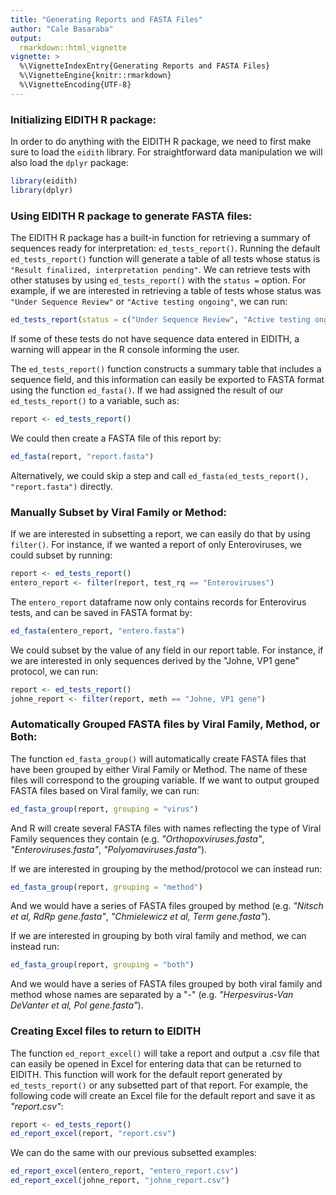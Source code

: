 ```yaml
---
title: "Generating Reports and FASTA Files"
author: "Cale Basaraba"
output: 
  rmarkdown::html_vignette
vignette: >
  %\VignetteIndexEntry{Generating Reports and FASTA Files}
  %\VignetteEngine{knitr::rmarkdown}
  %\VignetteEncoding{UTF-8}
---
```



  
  
### Initializing EIDITH R package:

In order to do anything with the EIDITH R package, we need to first make sure to load the `eidith` library. For straightforward data manipulation we will also load the `dplyr` package:

```r
library(eidith)
library(dplyr)
```

  
  
### Using EIDITH R package to generate FASTA files:

The EIDITH R package has a built-in function for retrieving a summary of sequences ready for interpretation: `ed_tests_report()`. Running the default `ed_tests_report()` function will generate a table of all tests whose status is `"Result finalized, interpretation pending"`. We can retrieve tests with other statuses by using `ed_tests_report()` with the `status =` option. For example, if we are interested in retrieving a table of tests whose status was `"Under Sequence Review"` or `"Active testing ongoing"`, we can run:  

```r
ed_tests_report(status = c("Under Sequence Review", "Active testing ongoing"))
```

If some of these tests do not have sequence data entered in EIDITH, a warning will appear in the R console informing the user.


The `ed_tests_report()` function constructs a summary table that includes a sequence field, and this information can easily be exported to FASTA format using the function `ed_fasta()`. If we had assigned the result of our `ed_tests_report()` to a variable, such as:  


```r
report <- ed_tests_report()  
```

We could then create a FASTA file of this report by:  

```r
ed_fasta(report, "report.fasta")  
```

Alternatively, we could skip a step and call `ed_fasta(ed_tests_report(), "report.fasta")` directly.
  
  
### Manually Subset by Viral Family or Method:  

If we are interested in subsetting a report, we can easily do that by using `filter()`. For instance, if we wanted a report of only Enteroviruses, we could subset by running:


```r
report <- ed_tests_report()
entero_report <- filter(report, test_rq == "Enteroviruses")
```

The `entero_report` dataframe now only contains records for Enterovirus tests, and can be saved in FASTA format by:


```r
ed_fasta(entero_report, "entero.fasta")
```

We could subset by the value of any field in our report table. For instance, if we are interested in only sequences derived by the "Johne, VP1 gene" protocol, we can run:

```r
report <- ed_tests_report()
johne_report <- filter(report, meth == "Johne, VP1 gene")
```
  
  
### Automatically Grouped FASTA files by Viral Family, Method, or Both:  

The function `ed_fasta_group()` will automatically create FASTA files that have been grouped by either Viral Family or Method. The name of these files will correspond to the grouping variable. If we want to output grouped FASTA files based on Viral family, we can run:


```r
ed_fasta_group(report, grouping = "virus")
```

And R will create several FASTA files with names reflecting the type of Viral Family sequences they contain (e.g. *"Orthopoxviruses.fasta"*, *"Enteroviruses.fasta"*, *"Polyomaviruses.fasta"*).  

If we are interested in grouping by the method/protocol we can instead run:


```r
ed_fasta_group(report, grouping = "method")
```

And we would have a series of FASTA files grouped by method (e.g. *"Nitsch et al, RdRp gene.fasta"*, *"Chmielewicz et al, Term gene.fasta"*).  

If we are interested in grouping by both viral family and method, we can instead run:


```r
ed_fasta_group(report, grouping = "both")
```

And we would have a series of FASTA files grouped by both viral family and method whose names are separated by a "-" (e.g. *"Herpesvirus-Van DeVanter et al, Pol gene.fasta"*).

### Creating Excel files to return to EIDITH  
  
The function `ed_report_excel()` will take a report and output a .csv file that can easily be opened in Excel for entering data that can be returned to EIDITH. This function will work for the default report generated by `ed_tests_report()` or any subsetted part of that report. For example, the following code will create an Excel file for the default report and save it as *"report.csv"*:


```r
report <- ed_tests_report()
ed_report_excel(report, "report.csv")
```
  
We can do the same with our previous subsetted examples:  

```r
ed_report_excel(entero_report, "entero_report.csv")
ed_report_excel(johne_report, "johne_report.csv")
```
